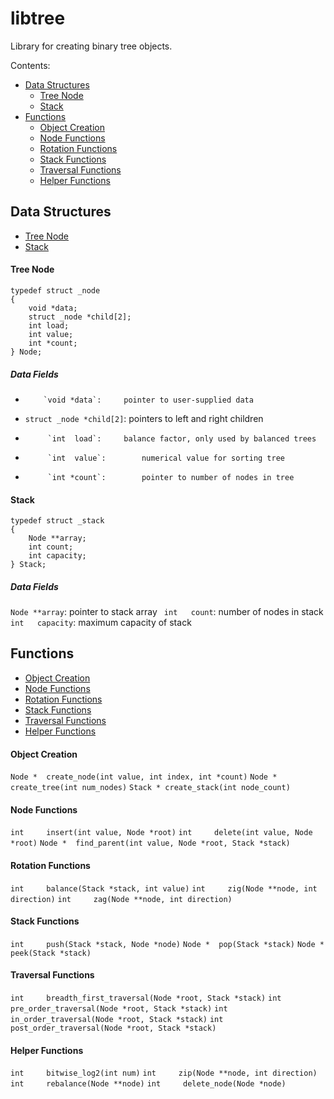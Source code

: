 # libtree
Library for creating binary tree objects.

Contents:
* [Data Structures](#data-structures)
	* [Tree Node](#tree-node)
	* [Stack](#stack)
* [Functions](#functions)
	* [Object Creation](#object-creation)
	* [Node Functions](#node-functions)
	* [Rotation Functions](#rotation-functions)
	* [Stack Functions](#stack-functions)
	* [Traversal Functions](#traversal-functions)
	* [Helper Functions](#helper-functions)

## Data Structures
* [Tree Node](#tree-node)
* [Stack](#stack)

#### Tree Node
```
typedef struct _node
{
	void *data;
	struct _node *child[2];
	int load;
	int value;
	int *count;
} Node;
```
##### Data Fields
*         `void *data`:		pointer to user-supplied data
* `struct _node *child[2]`:	pointers to left and right children
*          `int  load`:		balance factor, only used by balanced trees
*          `int  value`:		numerical value for sorting tree
*          `int *count`:		pointer to number of nodes in tree

#### Stack
```
typedef struct _stack
{
	Node **array;
	int count;
	int capacity;
} Stack;
```
##### Data Fields
`Node **array`:		pointer to stack array
` int   count`:		number of nodes in stack
` int   capacity`:	maximum capacity of stack

## Functions
* [Object Creation](#object-creation)
* [Node Functions](#node-functions)
* [Rotation Functions](#rotation-functions)
* [Stack Functions](#stack-functions)
* [Traversal Functions](#traversal-functions)
* [Helper Functions](#helper-functions)

#### Object Creation
`Node *  create_node(int value, int index, int *count)`
`Node *  create_tree(int num_nodes)`
`Stack * create_stack(int node_count)`
#### Node Functions
`int     insert(int value, Node *root)`
`int     delete(int value, Node *root)`
`Node *  find_parent(int value, Node *root, Stack *stack)`
#### Rotation Functions
`int     balance(Stack *stack, int value)`
`int     zig(Node **node, int direction)`
`int     zag(Node **node, int direction)`
#### Stack Functions
`int     push(Stack *stack, Node *node)`
`Node *  pop(Stack *stack)`
`Node *  peek(Stack *stack)`
#### Traversal Functions
`int     breadth_first_traversal(Node *root, Stack *stack)`
`int     pre_order_traversal(Node *root, Stack *stack)`
`int     in_order_traversal(Node *root, Stack *stack)`
`int     post_order_traversal(Node *root, Stack *stack)`
#### Helper Functions
`int     bitwise_log2(int num)`
`int     zip(Node **node, int direction)`
`int     rebalance(Node **node)`
`int     delete_node(Node *node)`
